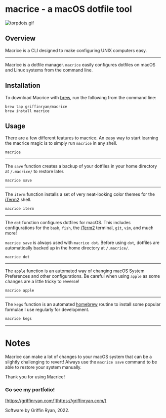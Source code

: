 # macrice - a macOS dotfile tool
![torpdots.gif](https://torpoisebucket.s3-us-west-2.amazonaws.com/torpdots.gif)

## Overview

Macrice is a CLI designed to make configuring UNIX computers easy.

---

Macrice is a dotfile manager. `macrice` easily configures dotfiles on macOS and Linux systems from the command line.

## Installation

To download Macrice with [brew](https://github.com/Homebrew/brew), run the following from the command line:

    brew tap griffinryan/macrice
    brew install macrice

## Usage

There are a few different features to macrice. An easy way to start learning the macrice magic is to simply run `macrice` in any shell.

    macrice
---

The `save` function creates a backup of your dotfiles in your home directory at `/.macrice/` to restore later.

    macrice save
---

The `iterm` function installs a set of very neat-looking color themes for the [iTerm2](https://github.com/gnachman/iTerm2) shell.

    macrice iterm
---

The `dot` function configures dotfiles for macOS. This includes configurations for the `bash`, `fish`, the [iTerm2](https://github.com/gnachman/iTerm2) terminal, `git`, `vim`, and much more!

`macrice save` is always used with `macrice dot`. Before using `dot`, dotfiles are automatically backed up in the home directory at `/.macrice/`.

    macrice dot
---

The `apple` function is an automated way of changing macOS System Preferences and other configurations. Be careful when using `apple` as some changes are a little tricky to reverse!

    macrice apple
---

The `kegs` function is an automated [homebrew](https://github.com/Homebrew/brew) routine to install some popular formulae I use regularly for development.

    macrice kegs
---

# Notes
Macrice can make a lot of changes to your macOS system that can be a slightly challenging to revert! Always use the `macrice save` command to be able to restore your system manually.

Thank you for using Macrice!

### Go see my portfolio!
[https://griffinryan.com/](https://griffinryan.com/)

Software by Griffin Ryan, 2022.
